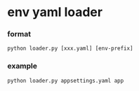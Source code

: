 # env yaml loader

### format
```shell
python loader.py [xxx.yaml] [env-prefix]
```

### example
```shell
python loader.py appsettings.yaml app
```